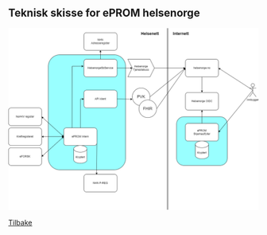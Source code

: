 

## Teknisk skisse for ePROM helsenorge

![eprom](img/eprom_teknisk_helsenorge.png)


[Tilbake](./)
